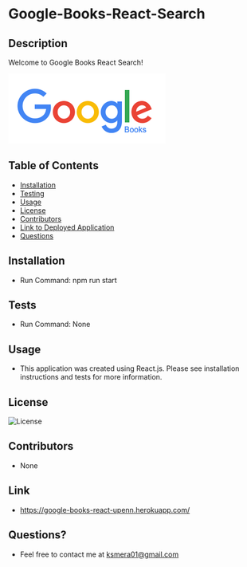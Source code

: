 # Google-Books-React-Search

## Description

  Welcome to Google Books React Search!

  ![image description](./client/public/googlebooks.png)

  ## Table of Contents
  
  - [Installation](#installation)
  - [Testing](#tests)
  - [Usage](#usage)
  - [License](#license)
  - [Contributors](#contributors)
  - [Link to Deployed Application](#link)
  - [Questions](#questions)

  ## Installation

  - Run Command: npm run start

  ## Tests
  
  - Run Command: None

  ## Usage

  - This application was created using React.js. Please see installation instructions and tests for more information.

  ## License

  ![License](https://img.shields.io/badge/License-MIT-orange.svg)

  ## Contributors

  - None
  
  ## Link

  - https://google-books-react-upenn.herokuapp.com/

  ## Questions? 
  
  - Feel free to contact me at ksmera01@gmail.com